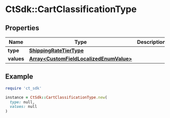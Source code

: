 # CtSdk::CartClassificationType

## Properties

| Name | Type | Description | Notes |
| ---- | ---- | ----------- | ----- |
| **type** | [**ShippingRateTierType**](ShippingRateTierType.md) |  |  |
| **values** | [**Array&lt;CustomFieldLocalizedEnumValue&gt;**](CustomFieldLocalizedEnumValue.md) |  | [optional] |

## Example

```ruby
require 'ct_sdk'

instance = CtSdk::CartClassificationType.new(
  type: null,
  values: null
)
```

